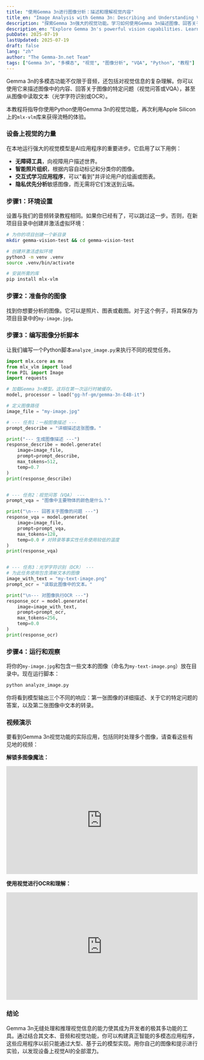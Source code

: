 ```yaml
---
title: "使用Gemma 3n进行图像分析：描述和理解视觉内容"
title_en: "Image Analysis with Gemma 3n: Describing and Understanding Visuals"
description: "探索Gemma 3n强大的视觉功能。学习如何使用Gemma 3n描述图像、回答关于图像的问题（VQA）和执行基本OCR，包含Python代码示例。"
description_en: "Explore Gemma 3n's powerful vision capabilities. Learn how to use Gemma 3n to describe images, answer questions about them (VQA), and perform basic OCR, complete with Python code examples."
pubDate: 2025-07-19
lastUpdated: 2025-07-19
draft: false
lang: "zh"
author: "The Gemma-3n.net Team"
tags: ["Gemma 3n", "多模态", "视觉", "图像分析", "VQA", "Python", "教程"]
---
```


Gemma 3n的多模态功能不仅限于音频，还包括对视觉信息的复杂理解。你可以使用它来描述图像中的内容、回答关于图像的特定问题（视觉问答或VQA），甚至从图像中读取文本（光学字符识别或OCR）。

本教程将指导你使用Python使用Gemma 3n的视觉功能，再次利用Apple Silicon上的`mlx-vlm`库来获得流畅的体验。

### 设备上视觉的力量

在本地运行强大的视觉模型是AI应用程序的重要进步。它启用了以下用例：
-   **无障碍工具**，向视障用户描述世界。
-   **智能照片组织**，根据内容自动标记和分类你的图像。
-   **交互式学习应用程序**，可以"看到"并评论用户的绘画或图表。
-   **隐私优先分析**敏感图像，而无需将它们发送到云端。

### 步骤1：环境设置

设置与我们的音频转录教程相同。如果你已经有了，可以跳过这一步。否则，在新项目目录中创建并激活虚拟环境：

```bash
# 为你的项目创建一个新目录
mkdir gemma-vision-test && cd gemma-vision-test

# 创建并激活虚拟环境
python3 -m venv .venv
source .venv/bin/activate

# 安装所需的库
pip install mlx-vlm
```

### 步骤2：准备你的图像

找到你想要分析的图像。它可以是照片、图表或截图。对于这个例子，将其保存为项目目录中的`my-image.jpg`。

### 步骤3：编写图像分析脚本

让我们编写一个Python脚本`analyze_image.py`来执行不同的视觉任务。

```python
import mlx.core as mx
from mlx_vlm import load
from PIL import Image
import requests

# 加载Gemma 3n模型。这将在第一次运行时被缓存。
model, processor = load("gg-hf-gm/gemma-3n-E4B-it")

# 定义图像路径
image_file = "my-image.jpg"

# --- 任务1：一般图像描述 ---
prompt_describe = "详细描述这张图像。"

print("--- 生成图像描述 ---")
response_describe = model.generate(
    image=image_file,
    prompt=prompt_describe,
    max_tokens=512,
    temp=0.7
)
print(response_describe)


# --- 任务2：视觉问答（VQA） ---
prompt_vqa = "图像中主要物体的颜色是什么？"

print("\n--- 回答关于图像的问题 ---")
response_vqa = model.generate(
    image=image_file,
    prompt=prompt_vqa,
    max_tokens=128,
    temp=0.0 # 对转录等事实性任务使用较低的温度
)
print(response_vqa)


# --- 任务3：光学字符识别（OCR） ---
# 为此任务使用包含清晰文本的图像
image_with_text = "my-text-image.png"
prompt_ocr = "读取此图像中的文本。"

print("\n--- 对图像执行OCR ---")
response_ocr = model.generate(
    image=image_with_text,
    prompt=prompt_ocr,
    max_tokens=256,
    temp=0.0
)
print(response_ocr)

```

### 步骤4：运行和观察

将你的`my-image.jpg`和包含一些文本的图像（命名为`my-text-image.png`）放在目录中。现在运行脚本：

```bash
python analyze_image.py
```

你将看到模型输出三个不同的响应：第一张图像的详细描述、关于它的特定问题的答案，以及第二张图像中文本的转录。

### 视频演示

要看到Gemma 3n视觉功能的实际应用，包括同时处理多个图像，请查看这些有见地的视频：

**解锁多图像魔法：**
<div style="position: relative; padding-bottom: 56.25%; height: 0; overflow: hidden; max-width: 100%; height: auto;">
    <iframe 
        src="https://www.youtube.com/embed/8n_tpLn6Xbo" 
        frameborder="0" 
        allow="accelerometer; autoplay; clipboard-write; encrypted-media; gyroscope; picture-in-picture" 
        allowfullscreen
        style="position: absolute; top: 0; left: 0; width: 100%; height: 100%;">
    </iframe>
</div>

**使用视觉进行OCR和理解：**
<div style="position: relative; padding-bottom: 56.25%; height: 0; overflow: hidden; max-width: 100%; height: auto;">
    <iframe 
        src="https://www.youtube.com/embed/U8qt5IB__5c" 
        frameborder="0" 
        allow="accelerometer; autoplay; clipboard-write; encrypted-media; gyroscope; picture-in-picture" 
        allowfullscreen
        style="position: absolute; top: 0; left: 0; width: 100%; height: 100%;">
    </iframe>
</div>


### 结论

Gemma 3n无缝处理和推理视觉信息的能力使其成为开发者的极其多功能的工具。通过结合其文本、音频和视觉功能，你可以构建真正智能的多模态应用程序，这些应用程序以前只能通过大型、基于云的模型实现。用你自己的图像和提示进行实验，以发现设备上视觉AI的全部潜力。 